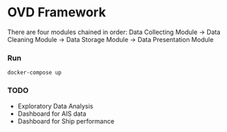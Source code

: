 # OVD Framework

There are four modules chained in order: Data Collecting Module -> Data Cleaning Module -> Data Storage Module -> Data Presentation Module

### Run
```
docker-compose up
```
### TODO
- Exploratory Data Analysis
- Dashboard for AIS data
- Dashboard for Ship performance

